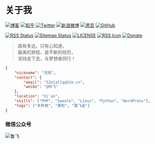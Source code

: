 # 关于我

[![博客](https://img.shields.io/badge/Blog-qq52o.me-blue)](https://qq52o.me "沈唁志")
[![知乎](https://cdn.jsdelivr.net/gh/sy-records/staticfile/images/ico/zhihu.svg)](https://www.zhihu.com/people/sy-records "沈唁")
[![Twitter](https://cdn.jsdelivr.net/gh/sy-records/staticfile/images/ico/twitter.svg)](https://twitter.com/intent/follow?screen_name=lufeidot "Luffy")
[![新浪微博](https://cdn.jsdelivr.net/gh/sy-records/staticfile/images/ico/weibo.svg)](https://weibo.com/i3l4521 "@你飞")
[![思否](https://cdn.jsdelivr.net/gh/sy-records/staticfile/images/ico/segmentfault.svg)](https://segmentfault.com/u/sy_records "沈唁")
[![GitHub](https://cdn.jsdelivr.net/gh/sy-records/staticfile/images/ico/github.svg)](https://github.com/sy-records "sy-records")

[![RSS Status](https://github.com/lufei/notes/workflows/RSS/badge.svg)](https://github.com/lufei/notes/actions)
[![Sitemap Status](https://github.com/lufei/notes/workflows/Sitemap/badge.svg)](https://github.com/lufei/notes/actions)
[![LICENSE](https://img.shields.io/github/license/lufei/notes)](https://github.com/lufei/notes/blob/master/LICENSE)
[![RSS Icon](https://img.shields.io/badge/RSS-Atom-green)](https://notes.qq52o.me/feed.xml)
[![Donate](https://img.shields.io/badge/paypal-donate-green.svg)](https://paypal.me/lufeidot)

> 路有多远，只有心知道，  
> 最美的旅程，是不断的经历，  
> 坚持走下去，与梦想者同行！  

```json
{
    "nickname": "沈唁",
    "contact": {
        "email": "52o[at]qq52o.cn",
        "weibo": "@你飞"
    },
    "location": "Xi'an",
    "skills": ["PHP", "Swoole", "Linux", "Python", "WordPress"],
    "tags": ["天秤男", "果粉", "路飞迷"]
}
```

### 微信公众号

![鲁飞](https://cdn.jsdelivr.net/gh/sy-records/staticfile/images/202012/wechat_white.png ":size=autox150 欢迎关注")
